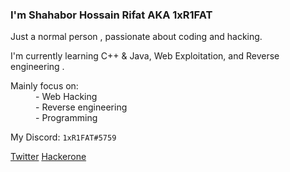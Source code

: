 
### I'm Shahabor Hossain Rifat AKA 1xR1FAT


Just a normal person , passionate about coding and hacking.

I'm currently learning C++ & Java, Web Exploitation, and Reverse engineering .

 <dt>Mainly focus on:</dt>
  <dd>- Web Hacking</dd>
  <dd>- Reverse engineering</dd>
  <dd>- Programming</dd>
</dl>



My Discord: ```1xR1FAT#5759```

[Twitter](https://twitter.com/1xR1Fat)               [Hackerone](https://hackerone.com/1xr1fat?type=user)
